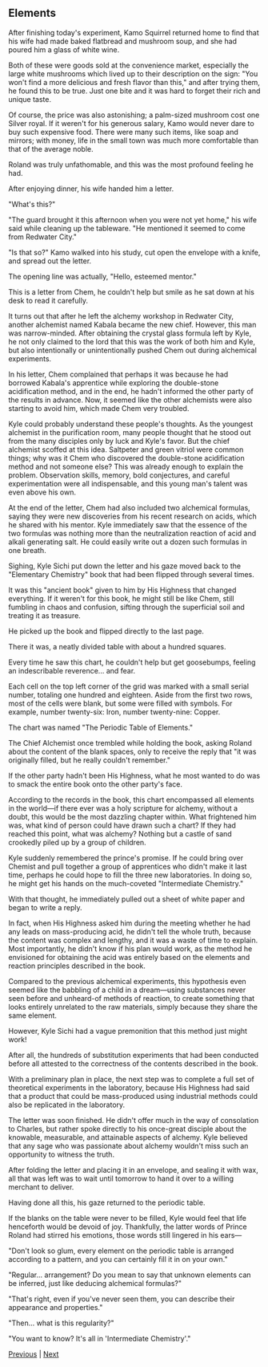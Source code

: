 ## Elements
After finishing today's experiment, Kamo Squirrel returned home to find that his wife had made baked flatbread and mushroom soup, and she had poured him a glass of white wine.

Both of these were goods sold at the convenience market, especially the large white mushrooms which lived up to their description on the sign: "You won't find a more delicious and fresh flavor than this," and after trying them, he found this to be true. Just one bite and it was hard to forget their rich and unique taste.

Of course, the price was also astonishing; a palm-sized mushroom cost one Silver royal. If it weren't for his generous salary, Kamo would never dare to buy such expensive food. There were many such items, like soap and mirrors; with money, life in the small town was much more comfortable than that of the average noble.

Roland was truly unfathomable, and this was the most profound feeling he had.

After enjoying dinner, his wife handed him a letter.

"What's this?"

"The guard brought it this afternoon when you were not yet home," his wife said while cleaning up the tableware. "He mentioned it seemed to come from Redwater City."

"Is that so?" Kamo walked into his study, cut open the envelope with a knife, and spread out the letter.

The opening line was actually, "Hello, esteemed mentor."



This is a letter from Chem, he couldn't help but smile as he sat down at his desk to read it carefully.



It turns out that after he left the alchemy workshop in Redwater City, another alchemist named Kabala became the new chief. However, this man was narrow-minded. After obtaining the crystal glass formula left by Kyle, he not only claimed to the lord that this was the work of both him and Kyle, but also intentionally or unintentionally pushed Chem out during alchemical experiments.



In his letter, Chem complained that perhaps it was because he had borrowed Kabala's apprentice while exploring the double-stone acidification method, and in the end, he hadn't informed the other party of the results in advance. Now, it seemed like the other alchemists were also starting to avoid him, which made Chem very troubled.



Kyle could probably understand these people's thoughts. As the youngest alchemist in the purification room, many people thought that he stood out from the many disciples only by luck and Kyle's favor. But the chief alchemist scoffed at this idea. Saltpeter and green vitriol were common things; why was it Chem who discovered the double-stone acidification method and not someone else? This was already enough to explain the problem. Observation skills, memory, bold conjectures, and careful experimentation were all indispensable, and this young man's talent was even above his own.



At the end of the letter, Chem had also included two alchemical formulas, saying they were new discoveries from his recent research on acids, which he shared with his mentor. Kyle immediately saw that the essence of the two formulas was nothing more than the neutralization reaction of acid and alkali generating salt. He could easily write out a dozen such formulas in one breath.



Sighing, Kyle Sichi put down the letter and his gaze moved back to the "Elementary Chemistry" book that had been flipped through several times.



It was this "ancient book" given to him by His Highness that changed everything. If it weren't for this book, he might still be like Chem, still fumbling in chaos and confusion, sifting through the superficial soil and treating it as treasure.



He picked up the book and flipped directly to the last page.



There it was, a neatly divided table with about a hundred squares.



Every time he saw this chart, he couldn't help but get goosebumps, feeling an indescribable reverence... and fear.



Each cell on the top left corner of the grid was marked with a small serial number, totaling one hundred and eighteen. Aside from the first two rows, most of the cells were blank, but some were filled with symbols. For example, number twenty-six: Iron, number twenty-nine: Copper.



The chart was named "The Periodic Table of Elements."



The Chief Alchemist once trembled while holding the book, asking Roland about the content of the blank spaces, only to receive the reply that "it was originally filled, but he really couldn't remember."



If the other party hadn't been His Highness, what he most wanted to do was to smack the entire book onto the other party's face.



According to the records in the book, this chart encompassed all elements in the world—if there ever was a holy scripture for alchemy, without a doubt, this would be the most dazzling chapter within. What frightened him was, what kind of person could have drawn such a chart? If they had reached this point, what was alchemy? Nothing but a castle of sand crookedly piled up by a group of children.



Kyle suddenly remembered the prince's promise. If he could bring over Chemist and pull together a group of apprentices who didn't make it last time, perhaps he could hope to fill the three new laboratories. In doing so, he might get his hands on the much-coveted "Intermediate Chemistry."



With that thought, he immediately pulled out a sheet of white paper and began to write a reply.



In fact, when His Highness asked him during the meeting whether he had any leads on mass-producing acid, he didn't tell the whole truth, because the content was complex and lengthy, and it was a waste of time to explain. Most importantly, he didn't know if his plan would work, as the method he envisioned for obtaining the acid was entirely based on the elements and reaction principles described in the book.



Compared to the previous alchemical experiments, this hypothesis even seemed like the babbling of a child in a dream—using substances never seen before and unheard-of methods of reaction, to create something that looks entirely unrelated to the raw materials, simply because they share the same element.

However, Kyle Sichi had a vague premonition that this method just might work!

After all, the hundreds of substitution experiments that had been conducted before all attested to the correctness of the contents described in the book.

With a preliminary plan in place, the next step was to complete a full set of theoretical experiments in the laboratory, because His Highness had said that a product that could be mass-produced using industrial methods could also be replicated in the laboratory.

The letter was soon finished. He didn't offer much in the way of consolation to Charles, but rather spoke directly to his once-great disciple about the knowable, measurable, and attainable aspects of alchemy. Kyle believed that any sage who was passionate about alchemy wouldn't miss such an opportunity to witness the truth.

After folding the letter and placing it in an envelope, and sealing it with wax, all that was left was to wait until tomorrow to hand it over to a willing merchant to deliver.

Having done all this, his gaze returned to the periodic table.

If the blanks on the table were never to be filled, Kyle would feel that life henceforth would be devoid of joy. Thankfully, the latter words of Prince Roland had stirred his emotions, those words still lingered in his ears—

"Don't look so glum, every element on the periodic table is arranged according to a pattern, and you can certainly fill it in on your own."



"Regular... arrangement? Do you mean to say that unknown elements can be inferred, just like deducing alchemical formulas?"

"That's right, even if you've never seen them, you can describe their appearance and properties."

"Then... what is this regularity?"

"You want to know? It's all in 'Intermediate Chemistry'."





[Previous](CH0270.md) | [Next](CH0272.md)
